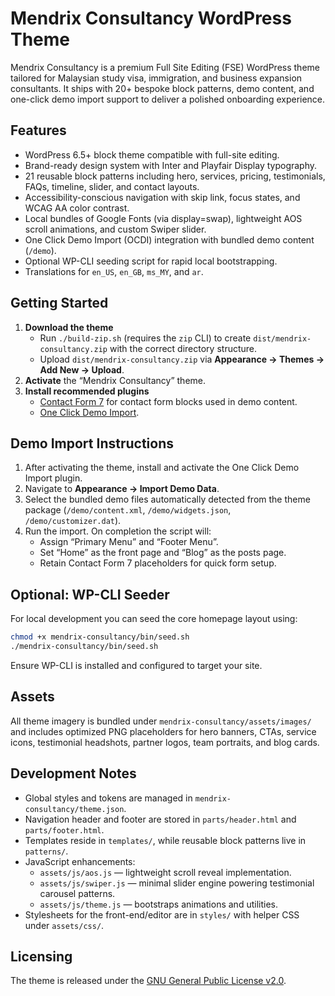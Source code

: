 # Mendrix Consultancy WordPress Theme

Mendrix Consultancy is a premium Full Site Editing (FSE) WordPress theme tailored for Malaysian study visa, immigration, and business expansion consultants. It ships with 20+ bespoke block patterns, demo content, and one-click demo import support to deliver a polished onboarding experience.

## Features

- WordPress 6.5+ block theme compatible with full-site editing.
- Brand-ready design system with Inter and Playfair Display typography.
- 21 reusable block patterns including hero, services, pricing, testimonials, FAQs, timeline, slider, and contact layouts.
- Accessibility-conscious navigation with skip link, focus states, and WCAG AA color contrast.
- Local bundles of Google Fonts (via display=swap), lightweight AOS scroll animations, and custom Swiper slider.
- One Click Demo Import (OCDI) integration with bundled demo content (`/demo`).
- Optional WP-CLI seeding script for rapid local bootstrapping.
- Translations for `en_US`, `en_GB`, `ms_MY`, and `ar`.

## Getting Started

1. **Download the theme**
   - Run `./build-zip.sh` (requires the `zip` CLI) to create `dist/mendrix-consultancy.zip` with the correct directory structure.
   - Upload `dist/mendrix-consultancy.zip` via **Appearance → Themes → Add New → Upload**.
2. **Activate** the “Mendrix Consultancy” theme.
3. **Install recommended plugins**
   - [Contact Form 7](https://wordpress.org/plugins/contact-form-7/) for contact form blocks used in demo content.
   - [One Click Demo Import](https://wordpress.org/plugins/one-click-demo-import/).

## Demo Import Instructions

1. After activating the theme, install and activate the One Click Demo Import plugin.
2. Navigate to **Appearance → Import Demo Data**.
3. Select the bundled demo files automatically detected from the theme package (`/demo/content.xml`, `/demo/widgets.json`, `/demo/customizer.dat`).
4. Run the import. On completion the script will:
   - Assign “Primary Menu” and “Footer Menu”.
   - Set “Home” as the front page and “Blog” as the posts page.
   - Retain Contact Form 7 placeholders for quick form setup.

## Optional: WP-CLI Seeder

For local development you can seed the core homepage layout using:

```bash
chmod +x mendrix-consultancy/bin/seed.sh
./mendrix-consultancy/bin/seed.sh
```

Ensure WP-CLI is installed and configured to target your site.

## Assets

All theme imagery is bundled under `mendrix-consultancy/assets/images/` and includes optimized PNG placeholders for hero banners, CTAs, service icons, testimonial headshots, partner logos, team portraits, and blog cards.

## Development Notes

- Global styles and tokens are managed in `mendrix-consultancy/theme.json`.
- Navigation header and footer are stored in `parts/header.html` and `parts/footer.html`.
- Templates reside in `templates/`, while reusable block patterns live in `patterns/`.
- JavaScript enhancements:
  - `assets/js/aos.js` — lightweight scroll reveal implementation.
  - `assets/js/swiper.js` — minimal slider engine powering testimonial carousel patterns.
  - `assets/js/theme.js` — bootstraps animations and utilities.
- Stylesheets for the front-end/editor are in `styles/` with helper CSS under `assets/css/`.

## Licensing

The theme is released under the [GNU General Public License v2.0](LICENSE).
